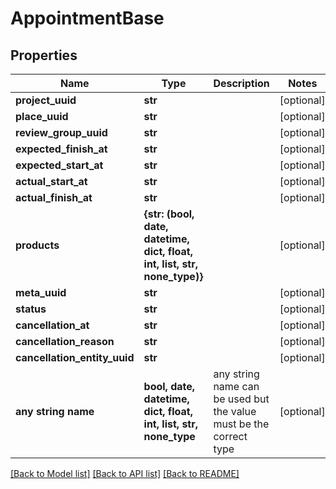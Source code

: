 # AppointmentBase


## Properties
Name | Type | Description | Notes
------------ | ------------- | ------------- | -------------
**project_uuid** | **str** |  | [optional] 
**place_uuid** | **str** |  | [optional] 
**review_group_uuid** | **str** |  | [optional] 
**expected_finish_at** | **str** |  | [optional] 
**expected_start_at** | **str** |  | [optional] 
**actual_start_at** | **str** |  | [optional] 
**actual_finish_at** | **str** |  | [optional] 
**products** | **{str: (bool, date, datetime, dict, float, int, list, str, none_type)}** |  | [optional] 
**meta_uuid** | **str** |  | [optional] 
**status** | **str** |  | [optional] 
**cancellation_at** | **str** |  | [optional] 
**cancellation_reason** | **str** |  | [optional] 
**cancellation_entity_uuid** | **str** |  | [optional] 
**any string name** | **bool, date, datetime, dict, float, int, list, str, none_type** | any string name can be used but the value must be the correct type | [optional]

[[Back to Model list]](../README.md#documentation-for-models) [[Back to API list]](../README.md#documentation-for-api-endpoints) [[Back to README]](../README.md)


